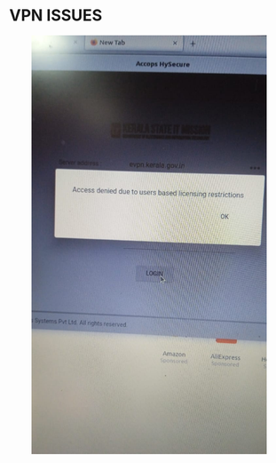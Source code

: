 # VPN ISSUES

<figure><img src="../.gitbook/assets/WhatsApp Image 2024-11-18 at 11.32.31 AM.jpeg" alt=""><figcaption></figcaption></figure>



